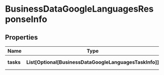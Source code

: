 # BusinessDataGoogleLanguagesResponseInfo


## Properties

| Name | Type | Description | Notes |
|------------ | ------------- | ------------- | -------------|
**tasks** | **List[Optional[BusinessDataGoogleLanguagesTaskInfo]]** | array of tasks |[optional]|